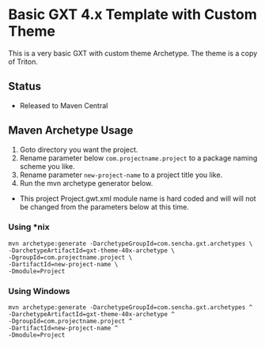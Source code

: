 # Basic GXT 4.x Template with Custom Theme
This is a very basic GXT with custom theme Archetype. The theme is a copy of Triton. 

## Status

* Released to Maven Central

## Maven Archetype Usage

1. Goto directory you want the project.
2. Rename parameter below `com.projectname.project` to a package naming scheme you like.
3. Rename parameter `new-project-name` to a project title you like.
4. Run the mvn archetype generator below.

* This project Project.gwt.xml module name is hard coded and will will not be changed from the parameters below at this time.


### Using *nix

```
mvn archetype:generate -DarchetypeGroupId=com.sencha.gxt.archetypes \
-DarchetypeArtifactId=gxt-theme-40x-archetype \
-DgroupId=com.projectname.project \
-DartifactId=new-project-name \
-Dmodule=Project
```

### Using Windows

```
mvn archetype:generate -DarchetypeGroupId=com.sencha.gxt.archetypes ^
-DarchetypeArtifactId=gxt-theme-40x-archetype ^
-DgroupId=com.projectname.project ^
-DartifactId=new-project-name ^
-Dmodule=Project
```
